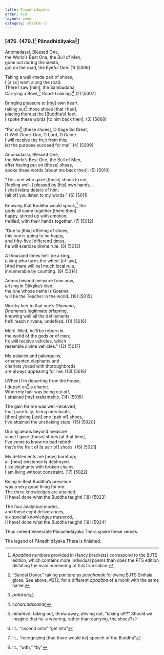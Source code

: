 ```yaml
---
title: Pānadhidāyaka
order: 479
layout: poem
category: chapter-3
---
```


### \[476. {479.}[^1] Pānadhidāyaka[^2]\]

Anomadassi, Blessed One,  
the World’s Best One, the Bull of Men,  
gone out during the siesta,  
got on the road, the Eyeful One. (1) \[5006\]

Taking a well-made pair of shoes,  
I \[also\] went along the road.  
There I saw \[him\], the Sambuddha,  
Carrying a Bowl,[^3] Good-Looking.[^4] (2) \[5007\]

Bringing pleasure to \[my\] own heart,  
taking out[^5] those shoes \[that I had\],  
placing them at the \[Buddha’s\] feet,  
I spoke these words \[to him back then\]: (3) \[5008\]

“Put on[^6] \[these shoes\], O Sage So Great,  
O Well-Gone-One, O Lord, O Guide.  
I will receive the fruit from this;  
let the purpose succeed for me!” (4) \[5009\]

Anomadassi, Blessed One,  
the World’s Best One, the Bull of Men,  
after having put on \[those\] shoes,  
spoke these words \[about me back then\]: (5) \[5010\]

“This one who gave \[these\] shoes to me,  
\[feeling well-\] pleased by \[his\] own hands,  
I shall relate details of him;  
\[all of\] you listen to my words:” (6) \[5011\]

Knowing that Buddha would speak,[^7] the  
gods all came together \[there then\],  
happy, stirred up with emotion,  
thrilled, with their hands together. (7) \[5012\]

“Due to \[this\] offering of shoes,  
this one is going to be happy,  
and fifty-five \[different\] times,  
he will exercise divine rule. (8) \[5013\]

A thousand times he’ll be a king,  
a king who turns the wheel \[of law\],  
\[And there will be\] much local rule,  
innumerable by counting. (9) \[5014\]

Aeons beyond measure from now,  
arising in Okkāka’s clan,  
the one whose name is Gotama  
will be the Teacher in the world. (10) \[5015\]

Worthy heir to that one’s *Dhamma*,  
*Dhamma*’s legitimate offspring,  
knowing well all the defilements,  
he’ll reach nirvana, undefiled. (11) \[5016\]

Merit-filled, he’ll be reborn in  
the world of the gods or of men;  
he will receive vehicles, which  
resemble divine vehicles.” (12) \[5017\]

My palaces and palanquins,  
ornamented elephants and  
chariots yoked with thoroughbreds  
are always appearing for me. (13) \[5018\]

\[When\] I’m departing from the house,  
I depart on[^8] a chariot.  
When my hair was being cut off,  
I attained \[my\] arahantship. (14) \[5019\]

The gain for me was well-received,  
that \[carefully\] hiring merchants,  
\[then\] giving \[just\] one \[pair of\] shoes,  
I’ve attained the unshaking state. (15) \[5020\]

During aeons beyond measure  
since I gave \[those\] shoes \[at that time\],  
I’ve come to know no bad rebirth:  
that’s the fruit of \[a pair of\] shoes. (16) \[5021\]

My defilements are \[now\] burnt up;  
all \[new\] existence is destroyed.  
Like elephants with broken chains,  
I am living without constraint. (17) \[5022\]

Being in Best Buddha’s presence  
was a very good thing for me.  
The three knowledges are attained;  
\[I have\] done what the Buddha taught! (18) \[5023\]

The four analytical modes,  
and these eight deliverances,  
six special knowledges mastered,  
\[I have\] done what the Buddha taught! (19) \[5024\]

Thus indeed Venerable Pānadhidāyaka Thera spoke these verses.

The legend of Pānadhidāyaka Thera is finished.

[^1]: *Apadāna* numbers provided in {fancy brackets} correspond to the BJTS edition, which contains more individual poems than does the PTS edition dictating the main numbering of this translation.

[^2]: “Sandal Donor,” taking *panidha* as *pavahanak* following BJTS Sinhala gloss. See above, \#212, for a different *apadāna* of a monk with the same name.

[^3]: *pattikañ*

[^4]: *<span class="diacritics" data-state="on">c</span><span class="no-diacritics" data-state="off">ch</span>arudassanaŋ*

[^5]: *nīharitvā*, taking out, throw away, driving out; “taking off?” Should we imagine that he is wearing, rather than carrying, the shoes?

[^6]: lit., “ascend onto” “get into”

[^7]: lit., “recognizing \[that there would be\] speech of the Buddha”

[^8]: lit., “with,” “by”
